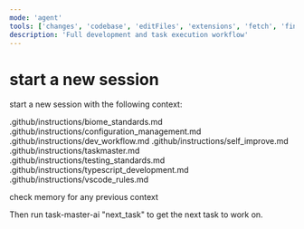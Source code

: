 ```yaml
---
mode: 'agent'
tools: ['changes', 'codebase', 'editFiles', 'extensions', 'fetch', 'findTestFiles', 'githubRepo', 'new', 'openSimpleBrowser', 'problems', 'readCellOutput', 'runCommands', 'runNotebooks', 'runTasks', 'runTests', 'search', 'searchResults', 'terminalLastCommand', 'terminalSelection', 'testFailure', 'updateUserPreferences', 'usages', 'vscodeAPI', 'context7', 'get-library-docs', 'resolve-library-id', 'memory', 'add_observations', 'add_observations', 'create_entities', 'create_entities', 'create_relations', 'create_relations', 'delete_entities', 'delete_entities', 'delete_observations', 'delete_observations', 'open_nodes', 'open_nodes', 'read_graph', 'read_graph', 'search_nodes', 'search_nodes', 'task-master-ai', 'add_dependency', 'add_subtask', 'add_tag', 'add_task', 'analyze_project_complexity', 'clear_subtasks', 'complexity_report', 'copy_tag', 'delete_tag', 'expand_all', 'expand_task', 'fix_dependencies', 'generate', 'get_task', 'get_tasks', 'list_tags', 'models', 'move_task', 'next_task', 'parse_prd', 'remove_dependency', 'remove_subtask', 'remove_task', 'rename_tag', 'research', 'response-language', 'rules', 'set_task_status', 'update', 'update_subtask', 'update_task', 'use_tag', 'validate_dependencies', 'github', 'list_tags', 'task-master-ai', 'add_dependency', 'add_subtask', 'add_tag', 'add_task', 'analyze_project_complexity', 'clear_subtasks', 'complexity_report', 'copy_tag', 'delete_tag', 'expand_all', 'expand_task', 'fix_dependencies', 'generate', 'get_task', 'get_tasks', 'list_tags', 'models', 'move_task', 'next_task', 'parse_prd', 'remove_dependency', 'remove_subtask', 'remove_task', 'rename_tag', 'research', 'response-language', 'rules', 'set_task_status', 'update', 'update_subtask', 'update_task', 'use_tag', 'validate_dependencies']
description: 'Full development and task execution workflow'
---
```


# start a new session

start a new session with the following context:

.github/instructions/biome_standards.md
.github/instructions/configuration_management.md
.github/instructions/dev_workflow.md
.github/instructions/self_improve.md
.github/instructions/taskmaster.md
.github/instructions/testing_standards.md
.github/instructions/typescript_development.md
.github/instructions/vscode_rules.md

check memory for any previous context

Then run task-master-ai "next_task" to get the next task to work on.
